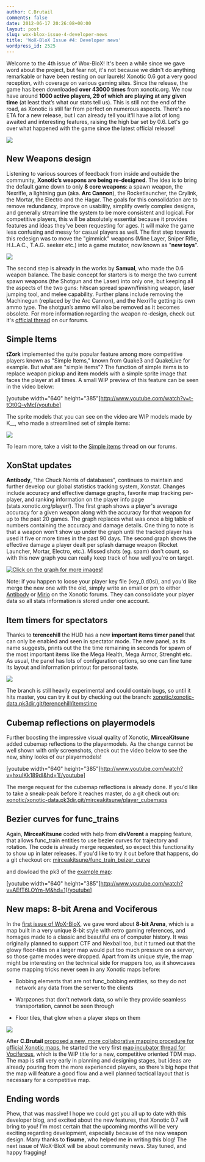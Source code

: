 ```yaml
---
author: C.Brutail
comments: false
date: 2012-06-17 20:26:08+00:00
layout: post
slug: wox-blox-issue-4-developer-news
title: 'WoX-BloX Issue #4: Developer news'
wordpress_id: 2525
---
```



Welcome to the 4th issue of Wox-BloX! It's been a while since we gave word about the project, but fear not, it's not because we didn't do anything remarkable or have been resting on our laurels! 
Xonotic 0.6 got a very good reception, with coverage on various gaming sites. Since the release, the game has been downloaded **over 43000 times** from xonotic.org. We now have around **1000 active players, 29 of which are playing at any given time** (at least that’s what our stats tell us). 
This is still not the end of the road, as Xonotic is still far from perfect on numerous aspects. There's no ETA for a new release, but I can already tell you it'll have a lot of long awaited and interesting features, raising the high bar set by 0.6. Let's go over what happened with the game since the latest official release!



[
![](http://www.xonotic.org/m/uploads/2012/06/wazzup_with_development-500x400.jpg)](http://www.xonotic.org/m/uploads/2012/06/wazzup_with_development.jpg)


## **New Weapons design**





Listening to various sources of feedback from inside and outside the community, **Xonotic’s weapons are being re-designed**. The idea is to bring the default game down to only **8 core weapons**: a spawn weapon, the Nexrifle, a lightning gun (aka. **Arc Cannon**), the Rocketlauncher, the Crylink, the Mortar, the Electro and the Hagar. The goals for this consolidation are to remove redundancy, improve on usability, simplify overly complex designs, and generally streamline the system to be more consistent and logical. For competitive players, this will be absolutely essential because it provides features and ideas they've been requesting for ages. It will make the game less confusing and messy for casual players as well. The first step towards this redesign was to move the "gimmick" weapons (Mine Layer, Sniper Rifle, H.L.A.C., T.A.G. seeker etc.) into a game mutator, now known as "**new toys**".


[
![](http://www.xonotic.org/m/uploads/2012/06/xonotic20120614165646-00-500x400.jpg)](http://www.xonotic.org/m/uploads/2012/06/xonotic20120614165646-00.jpg)



The second step is already in the works by **Samual**, who made the 0.6 weapon balance. The basic concept for starters is to merge the two current spawn weapons (the Shotgun and the Laser) into only one, but keeping all the aspects of the two guns: hitscan spread spawn/finishing weapon, laser jumping tool, and melee capability. Further plans include removing the Machinegun (replaced by the Arc Cannon), and the Nexrifle getting its own ammo type. The shotgun’s ammo will also be removed as it becomes obsolete. 
For more information regarding the weapon re-design, check out it's [official thread](http://forums.xonotic.org/showthread.php?tid=3029) on our forums.




## **Simple Items**





**tZork** implemented the quite popular feature among more competitive players known as "Simple Items,” known from Quake3 and QuakeLive for example. But what are "simple items"? The function of simple items is to replace weapon pickup and item models with a simple sprite image that faces the player at all times. A small WIP preview of this feature can be seen in the video below:



[youtube width="640" height="385"]http://www.youtube.com/watch?v=t-tOt0Q-yMc[/youtube]



The sprite models that you can see on the video are WIP models made by K__, who made a streamlined set of simple items:



[
![](http://www.xonotic.org/m/uploads/2012/06/simple_items-500x375.jpg)](http://www.xonotic.org/m/uploads/2012/06/simple_items.jpg)


To learn more, take a visit to the [Simple items](http://forums.xonotic.org/showthread.php?tid=2766&page=5) thread on our forums.





## **XonStat updates**





**Antibody**, "the Chuck Norris of databases", continues to maintain and further develop our global statistics tracking system, Xonstat. Changes include accuracy and effective damage graphs, favorite map tracking per-player, and ranking information on the player info page (stats.xonotic.org/player/). 
The first graph shows a player's average accuracy for a given weapon along with the accuracy for that weapon for up to the past 20 games. The graph replaces what was once a big table of numbers containing the accuracy and damage details. One thing to note is that a weapon won't show up under the graph until the tracked player has used it five or more times in the past 90 days. 
The second graph shows the effective damage a player dealt per splash damage weapon (Rocket Launcher, Mortar, Electro, etc.). Missed shots (eg. spam) don't count, so with this new graph you can really keep track of how well you're on target.



[
![Click on the graph for more images!](http://www.xonotic.org/m/uploads/2012/06/0505_accuracy_after-500x187.jpg)](http://www.xonotic.org/m/uploads/2012/06/0505_accuracy_after.jpg)
[](http://www.xonotic.org/m/uploads/2012/06/20120616_xonstat_dmg_graph.jpg)
[](http://www.xonotic.org/m/uploads/2012/06/20120618_ranks.jpg)



Note: if you happen to loose your player key file (key_0.d0si), and you'd like merge the new one with the old, simply write an email or pm to either [Antibody](http://forums.xonotic.org/member.php?action=profile&uid=530) or [Mirio](http://forums.xonotic.org/member.php?action=profile&uid=213) on the Xonotic forums. They can consolidate your player data so all stats information is stored under one account.





## Item timers for spectators





Thanks to **terencehill** the HUD has a new **important items timer panel** that can only be enabled and seen in spectator mode. The new panel, as its name suggests, prints out the the time remaining in seconds for spawn of the most important items like the Mega Health, Mega Armor, Strenght etc. As usual, the panel has lots of configuration options, so one can fine tune its layout and information printout for personal taste.



[
![](http://www.xonotic.org/m/uploads/2012/06/xonotic20120615234247-00-500x400.jpg)](http://www.xonotic.org/m/uploads/2012/06/xonotic20120615234247-00.jpg)
[](http://www.xonotic.org/m/uploads/2012/06/xonotic20120615230334-00.jpg)
[](http://www.xonotic.org/m/uploads/2012/06/xonotic20120615230325-00.jpg)



The branch is still heavily experimental and could contain bugs, so until it hits master, you can try it out by checking out the branch: 
[xonotic/xonotic-data.pk3dir.git/terencehill/itemstime](http://git.xonotic.org/?p=xonotic/xonotic-data.pk3dir.git;a=shortlog;h=refs/heads/terencehill/itemstime;js=1)





## Cubemap reflections on playermodels





Further boosting the impressive visual quality of Xonotic, **MirceaKitsune** added cubemap reflections to the playermodels. As the change cannot be well shown with only screenshots, check out the video below to see the new, shiny looks of our playermodels!


[youtube width="640" height="385"]http://www.youtube.com/watch?v=hxuIKk189dI&hd=1[/youtube]



The merge request for the cubemap reflections is already done. If you'd like to take a sneak-peak before it reaches master, do a git check out on: 
[xonotic/xonotic-data.pk3dir.git/mirceakitsune/player_cubemaps](http://git.xonotic.org/?p=xonotic/xonotic-data.pk3dir.git;a=shortlog;h=refs/heads/mirceakitsune/player_cubemaps)





## Bezier curves for func_trains





Again, **MirceaKitsune** coded with help from **divVerent** a mapping feature, that allows func_train entities to use bezier curves for trajectory and rotation. The code is already merge requested, so expect this functionality to show up in later releases. If you'd like to try it out before that happens, do a git checkout on:
[mirceakitsune/func_train_beizer_curve](http://git.xonotic.org/?p=xonotic/xonotic-data.pk3dir.git;a=shortlog;h=refs/heads/mirceakitsune/func_train_beizer_curve;js=1)





and dowload the pk3 of the [example map](http://beta.xonotic.org/autobuild-bsp/city_new-york-full-5873b14a2a35a280e41f6005fe0106556bf9a547-07de2bd22bf0cf9cde26891013c6bd6183223b28.pk3):



[youtube width="640" height="385"]http://www.youtube.com/watch?v=AEfT6LOYm-M&hd=1[/youtube]


## New maps: 8-bit Arena and Vociferous





In the [first issue of WoX-BloX](http://www.xonotic.org/2011/11/wox-blox-issue-1-developer-news/), we gave word about **8-bit Arena**,  which is a map built in a very unique 8-bit style with retro gaming references, and homages made to a classic and beautiful era of computer history. It was originally planned to support CTF and Nexball too, but it turned out that the glowy floor-tiles on a larger map would put too much pressure on a server, so those game modes were dropped. Apart from its unique style, the map might be interesting on the technical side for mappers too, as it showcases some mapping tricks never seen in any Xonotic maps before:




  * Bobbing elements that are not func_bobbing entities, so they do not network any data from the server to the clients


  * Warpzones that don't network data, so while they provide seamless transportation, cannot be seen through


  * Floor tiles, that glow when a player steps on them





[![](http://www.xonotic.org/m/uploads/2012/06/8bit_arena1-500x400.jpg)](http://www.xonotic.org/m/uploads/2012/06/8bit_arena1.jpg)
[](http://www.xonotic.org/m/uploads/2012/06/8bit_arena2.jpg)
[](http://www.xonotic.org/m/uploads/2012/06/8bit_arena3.jpg)
[](http://www.xonotic.org/m/uploads/2012/06/8bit_arena4.jpg)


After **C.Brutail** [proposed a new, more collaborative mapping procedure for official Xonotic maps](http://forums.xonotic.org/showthread.php?tid=2875), he started the very first [map incubator thread for Vociferous](http://forums.xonotic.org/showthread.php?tid=3061), which is the WIP title for a new, competitive oriented TDM map. The map is still very early in planning and designing stages, but ideas are already pouring from the more experienced players, so there's big hope that the map will feature a good flow and a well planned tactical layout that is necessary for a competitive map.




## Ending words





Phew, that was massive! I hope we could get you all up to date with this developer blog, and excited about the new features, that Xonotic 0.7 will bring to you! I'm most certain that the upcoming months will be very exciting regarding development, especially because of the new weapon design. Many thanks to **fisume**, who helped me in writing this blog! The next issue of WoX-BloX will be about community news. Stay tuned, and happy fragging!

